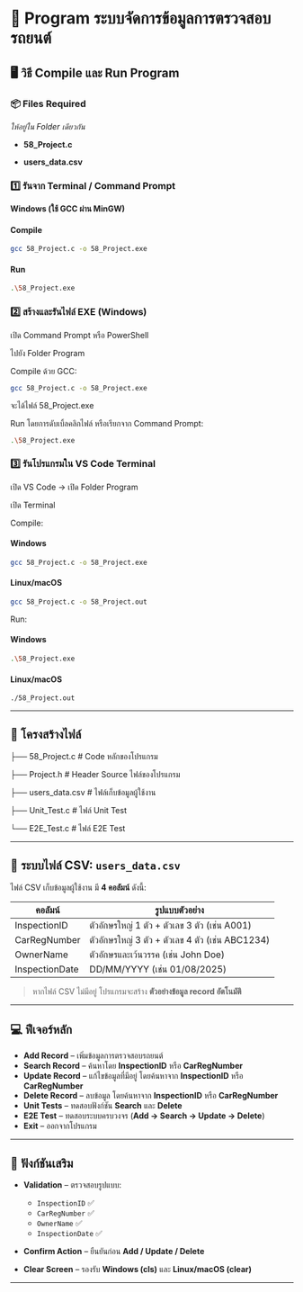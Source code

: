 # 🚙 Program ระบบจัดการข้อมูลการตรวจสอบรถยนต์

## 🖥 วิธี Compile และ Run Program
### 📦 Files Required
  *ให้อยู่ใน Folder เดียวกัน*
  - **58_Project.c**
  
  - **users_data.csv**

### 1️⃣ รันจาก Terminal / Command Prompt

**Windows (ใช้ GCC ผ่าน MinGW)**
#### Compile
```bash 
gcc 58_Project.c -o 58_Project.exe
```

#### Run
```bash
.\58_Project.exe
```

### 2️⃣ สร้างและรันไฟล์ EXE (Windows)
เปิด Command Prompt หรือ PowerShell

ไปยัง Folder Program


Compile ด้วย GCC:
```bash 
gcc 58_Project.c -o 58_Project.exe
```
จะได้ไฟล์ 58_Project.exe

Run โดยการดับเบิ้ลคลิกไฟล์ 
หรือเรียกจาก Command Prompt:
```bash 
.\58_Project.exe
```
### 3️⃣ รันโปรแกรมใน VS Code Terminal
เปิด VS Code → เปิด Folder Program

เปิด Terminal

Compile:

#### Windows
```bash 
gcc 58_Project.c -o 58_Project.exe
```
#### Linux/macOS
```bash 
gcc 58_Project.c -o 58_Project.out
```
Run:
#### Windows
```bash 
.\58_Project.exe
```
#### Linux/macOS
```bash 
./58_Project.out
```

---

## 📁 โครงสร้างไฟล์
├── 58_Project.c                     # Code หลักของโปรแกรม

├── Project.h                        # Header Source ไฟล์ของโปรแกรม

├── users_data.csv                  # ไฟล์เก็บข้อมูลผู้ใช้งาน

├── Unit_Test.c                     # ไฟล์ Unit Test

└── E2E_Test.c                      # ไฟล์ E2E Test

---

## 💾 ระบบไฟล์ CSV: `users_data.csv`

ไฟล์ CSV เก็บข้อมูลผู้ใช้งาน มี **4 คอลัมน์** ดังนี้:

| คอลัมน์          | รูปแบบตัวอย่าง |
|------------------|----------------|
| InspectionID      | ตัวอักษรใหญ่ 1 ตัว + ตัวเลข 3 ตัว (เช่น A001) |
| CarRegNumber      | ตัวอักษรใหญ่ 3 ตัว + ตัวเลข 4 ตัว (เช่น ABC1234) |
| OwnerName         | ตัวอักษรและเว้นวรรค (เช่น John Doe) |
| InspectionDate    | DD/MM/YYYY (เช่น 01/08/2025) |

> หากไฟล์ CSV ไม่มีอยู่ โปรแกรมจะสร้าง **ตัวอย่างข้อมูล record อัตโนมัติ**

---

## 💻 ฟีเจอร์หลัก

- **Add Record** – เพิ่มข้อมูลการตรวจสอบรถยนต์  
- **Search Record** – ค้นหาโดย **InspectionID** หรือ **CarRegNumber**  
- **Update Record** – แก้ไขข้อมูลที่มีอยู่ โดยค้นหาจาก **InspectionID** หรือ **CarRegNumber**  
- **Delete Record** – ลบข้อมูล โดยค้นหาจาก **InspectionID** หรือ **CarRegNumber**  
- **Unit Tests** – ทดสอบฟังก์ชัน **Search** และ **Delete**  
- **E2E Test** – ทดสอบระบบครบวงจร (**Add → Search → Update → Delete**)  
- **Exit** – ออกจากโปรแกรม  

---

## 📝 ฟังก์ชันเสริม

- **Validation** – ตรวจสอบรูปแบบ:  
  - `InspectionID` ✅  
  - `CarRegNumber` ✅  
  - `OwnerName` ✅  
  - `InspectionDate` ✅  

- **Confirm Action** – ยืนยันก่อน **Add / Update / Delete**  
- **Clear Screen** – รองรับ **Windows (cls)** และ **Linux/macOS (clear)**  

---
